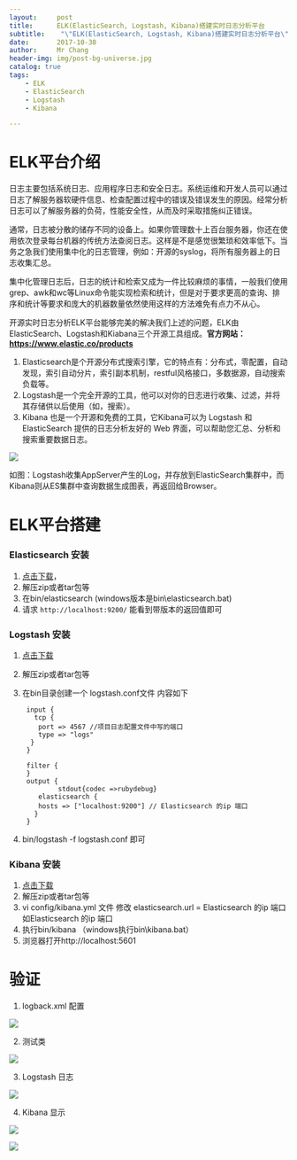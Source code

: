 ```yaml
---
layout:     post
title:     	ELK(ElasticSearch, Logstash, Kibana)搭建实时日志分析平台
subtitle:    "\"ELK(ElasticSearch, Logstash, Kibana)搭建实时日志分析平台\""
date:       2017-10-30
author:     Mr Chang
header-img: img/post-bg-universe.jpg
catalog: true
tags:
    - ELK
    - ElasticSearch
    - Logstash
    - Kibana

---
```


# ELK平台介绍

日志主要包括系统日志、应用程序日志和安全日志。系统运维和开发人员可以通过日志了解服务器软硬件信息、检查配置过程中的错误及错误发生的原因。经常分析日志可以了解服务器的负荷，性能安全性，从而及时采取措施纠正错误。

通常，日志被分散的储存不同的设备上。如果你管理数十上百台服务器，你还在使用依次登录每台机器的传统方法查阅日志。这样是不是感觉很繁琐和效率低下。当务之急我们使用集中化的日志管理，例如：开源的syslog，将所有服务器上的日志收集汇总。

集中化管理日志后，日志的统计和检索又成为一件比较麻烦的事情，一般我们使用grep、awk和wc等Linux命令能实现检索和统计，但是对于要求更高的查询、排序和统计等要求和庞大的机器数量依然使用这样的方法难免有点力不从心。


开源实时日志分析ELK平台能够完美的解决我们上述的问题，ELK由ElasticSearch、Logstash和Kiabana三个开源工具组成。**官方网站：https://www.elastic.co/products**


1. Elasticsearch是个开源分布式搜索引擎，它的特点有：分布式，零配置，自动发现，索引自动分片，索引副本机制，restful风格接口，多数据源，自动搜索负载等。
2. Logstash是一个完全开源的工具，他可以对你的日志进行收集、过滤，并将其存储供以后使用（如，搜索）。
3. Kibana 也是一个开源和免费的工具，它Kibana可以为 Logstash 和 ElasticSearch 提供的日志分析友好的 Web 界面，可以帮助您汇总、分析和搜索重要数据日志。

![](https://cdn-blog.oss-cn-beijing.aliyuncs.com/17-10-30/89030989.jpg)

如图：Logstash收集AppServer产生的Log，并存放到ElasticSearch集群中，而Kibana则从ES集群中查询数据生成图表，再返回给Browser。


# ELK平台搭建

### Elasticsearch 安装

1. [点击下载](https://www.elastic.co/cn/downloads/elasticsearch)，
2. 解压zip或者tar包等
3. 在bin/elasticsearch (windows版本是bin\elasticsearch.bat)
4. 请求 `http://localhost:9200/` 能看到带版本的返回值即可

### Logstash 安装

1. [点击下载](https://www.elastic.co/cn/downloads/logstash)
2. 解压zip或者tar包等
3. 在bin目录创建一个 logstash.conf文件 内容如下

		input {
		  tcp {
		   port => 4567 //项目日志配置文件中写的端口
		   type => "logs" 
		 }
		}
		
		filter {
		}
		output {
		        stdout{codec =>rubydebug}
		   elasticsearch {
		   hosts => ["localhost:9200"] // Elasticsearch 的ip 端口
		  }
		}
4. bin/logstash -f logstash.conf 即可

### Kibana 安装

1. [点击下载](https://www.elastic.co/cn/downloads/kibana)
2. 解压zip或者tar包等
3. vi config/kibana.yml 文件  修改 elasticsearch.url = Elasticsearch 的ip 端口 如Elasticsearch 的ip 端口
4. 执行bin/kibana （windows执行bin\kibana.bat）
5. 浏览器打开http://localhost:5601

# 验证

1. logback.xml 配置

![](https://cdn-blog.oss-cn-beijing.aliyuncs.com/17-10-30/50241995.jpg)

2. 测试类

![](https://cdn-blog.oss-cn-beijing.aliyuncs.com/17-10-30/5406510.jpg)

3. Logstash 日志

![](https://cdn-blog.oss-cn-beijing.aliyuncs.com/17-10-30/65094921.jpg)

4. Kibana 显示

![](https://cdn-blog.oss-cn-beijing.aliyuncs.com/17-10-30/12298904.jpg)

![](https://cdn-blog.oss-cn-beijing.aliyuncs.com/17-11-1/74960136.jpg)


